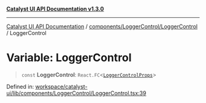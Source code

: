 [**Catalyst UI API Documentation v1.3.0**](../../../../README.md)

---

[Catalyst UI API Documentation](../../../../README.md) / [components/LoggerControl/LoggerControl](../README.md) / LoggerControl

# Variable: LoggerControl

> `const` **LoggerControl**: `React.FC`\<[`LoggerControlProps`](../interfaces/LoggerControlProps.md)\>

Defined in: [workspace/catalyst-ui/lib/components/LoggerControl/LoggerControl.tsx:39](https://github.com/TheBranchDriftCatalyst/catalyst-ui/blob/main/lib/components/LoggerControl/LoggerControl.tsx#L39)
